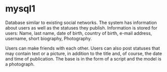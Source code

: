 # mysql1
Database similar to existing social networks.
The system has information about users as well as the statuses they publish.
Information is stored for users:
Name,
last name,
date of birth,
country of birth,
e-mail address,
username,
short biography,
Photography.

Users can make friends with each other. Users can also post statuses that may contain text or a picture, in addition to the title and, of course, the date and time of publication.
The base is in the form of a script and the model is a photograph.
